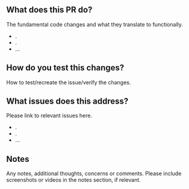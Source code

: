 ## What does this PR do?

The fundamental code changes and what they translate to functionally.

- .
- .
- ...


## How do you test this changes?

How to test/recreate the issue/verify the changes.


## What issues does this address?

Please link to relevant issues here.

- .
- .
- ...


## Notes

Any notes, additional thoughts, concerns or comments. Please include screenshots or videos in the notes section, if relevant.